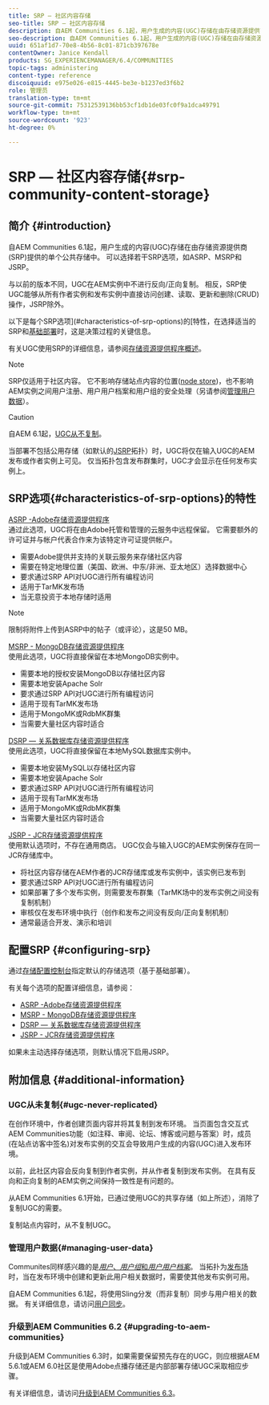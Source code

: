 ```yaml
---
title: SRP — 社区内容存储
seo-title: SRP — 社区内容存储
description: 自AEM Communities 6.1起，用户生成的内容(UGC)存储在由存储资源提供商(SRP)提供的单个公共存储中
seo-description: 自AEM Communities 6.1起，用户生成的内容(UGC)存储在由存储资源提供商(SRP)提供的单个公共存储中
uuid: 651af1d7-70e8-4b56-8c01-871cb397678e
contentOwner: Janice Kendall
products: SG_EXPERIENCEMANAGER/6.4/COMMUNITIES
topic-tags: administering
content-type: reference
discoiquuid: e975e026-e815-4445-be3e-b1237ed3f6b2
role: 管理员
translation-type: tm+mt
source-git-commit: 75312539136bb53cf1db1de03fc0f9a1dca49791
workflow-type: tm+mt
source-wordcount: '923'
ht-degree: 0%

---
```



# SRP — 社区内容存储{#srp-community-content-storage}

## 简介 {#introduction}

自AEM Communities 6.1起，用户生成的内容(UGC)存储在由存储资源提供商(SRP)提供的单个公共存储中。 可以选择若干SRP选项，如ASRP、MSRP和JSRP。

与以前的版本不同，UGC在AEM实例中不进行反向/正向复制。 相反，SRP使UGC能够从所有作者实例和发布实例中直接访问创建、读取、更新和删除(CRUD)操作，JSRP除外。

以下是每个SRP选项](#characteristics-of-srp-options)的[特性，在选择适当的SRP和[基础部署](topologies.md)时，这是决策过程的关键信息。

有关UGC使用SRP的详细信息，请参阅[存储资源提供程序概述](srp.md)。

>[!NOTE]
>
>SRP仅适用于社区内容。 它不影响存储站点内容的位置([node store](../../help/sites-deploying/data-store-config.md))，也不影响AEM实例之间用户注册、用户用户档案和用户组的安全处理（另请参阅[管理用户数据](#managing-user-data)）。

>[!CAUTION]
>
>自AEM 6.1起，[UGC从不复制](#ugc-never-replicated)。
>
>当部署不包括公用存储（如默认的[JSRP](topologies.md#jsrp)拓扑）时，UGC将仅在输入UGC的AEM发布或作者实例上可见。 仅当拓扑包含发布群集时，UGC才会显示在任何发布实例上。

## SRP选项{#characteristics-of-srp-options}的特性

[ASRP -Adobe存储资源提供程序](asrp.md)\
通过此选项，UGC将在由Adobe托管和管理的云服务中远程保留。 它需要额外的许可证并与帐户代表合作来为该特定许可证提供帐户。

* 需要Adobe提供并支持的关联云服务来存储社区内容
* 需要在特定地理位置（美国、欧洲、中东/非洲、亚太地区）选择数据中心
* 要求通过SRP API对UGC进行所有编程访问
* 适用于TarMK发布场
* 当无意投资于本地存储时适用

>[!NOTE]
>
>限制将附件上传到ASRP中的帖子（或评论），这是50 MB。

[MSRP - MongoDB存储资源提供程序](msrp.md)\
使用此选项，UGC将直接保留在本地MongoDB实例中。

* 需要本地的授权安装MongoDB以存储社区内容
* 需要本地安装Apache Solr
* 要求通过SRP API对UGC进行所有编程访问
* 适用于现有TarMK发布场
* 适用于MongoMK或RdbMK群集
* 当需要大量社区内容时适合

[DSRP — 关系数据库存储资源提供程序](dsrp.md)\
使用此选项，UGC将直接保留在本地MySQL数据库实例中。

* 需要本地安装MySQL以存储社区内容
* 需要本地安装Apache Solr
* 要求通过SRP API对UGC进行所有编程访问
* 适用于现有TarMK发布场
* 适用于MongoMK或RdbMK群集
* 当需要大量社区内容时适合

[JSRP - JCR存储资源提供程序](jsrp.md)\
使用默认选项时，不存在通用商店。 UGC仅会与输入UGC的AEM实例保存在同一JCR存储库中。

* 将社区内容存储在AEM作者的JCR存储库或发布实例中，该实例已发布到
* 要求通过SRP API对UGC进行所有编程访问
* 如果部署了多个发布实例，则需要发布群集（TarMK场中的发布实例之间没有复制机制）
* 审核仅在发布环境中执行（创作和发布之间没有反向/正向复制机制）
* 通常最适合开发、演示和培训

## 配置SRP {#configuring-srp}

通过[存储配置控制台](srp-config.md)指定默认的存储选项（基于基础部署）。

有关每个选项的配置详细信息，请参阅：

* [ASRP -Adobe存储资源提供程序](asrp.md)
* [MSRP - MongoDB存储资源提供程序](msrp.md)
* [DSRP — 关系数据库存储资源提供程序](dsrp.md)
* [JSRP - JCR存储资源提供程序](jsrp.md)

如果未主动选择存储选项，则默认情况下启用JSRP。

## 附加信息 {#additional-information}

### UGC从未复制{#ugc-never-replicated}

在创作环境中，作者创建页面内容并将其复制到发布环境。 当页面包含交互式AEM Communities功能（如注释、审阅、论坛、博客或问题与答案）时，成员(在站点访客中签名)对发布实例的交互会导致用户生成的内容(UGC)进入发布环境。

以前，此社区内容会反向复制到作者实例，并从作者复制到发布实例。 在具有反向和正向复制的AEM实例之间保持一致性是有问题的。

从AEM Communities 6.1开始，已通过使用UGC的共享存储（如上所述），消除了复制UGC的需要。

复制站点内容时，从不复制UGC。

### 管理用户数据{#managing-user-data}

Communites同样感兴趣的是&#x200B;[*用户*、*用户组*&#x200B;和&#x200B;*用户用户档案*](users.md)。 当拓扑为[发布场](../../help/sites-deploying/recommended-deploys.md#tarmk-farm)时，当在发布环境中创建和更新此用户相关数据时，需要使其他发布实例可用。

自AEM Communities 6.1起，将使用Sling分发（而非复制）同步与用户相关的数据。 有关详细信息，请访问[用户同步](sync.md)。

### 升级到AEM Communities 6.2 {#upgrading-to-aem-communities}

升级到AEM Communities 6.3时，如果需要保留预先存在的UGC，则应根据AEM 5.6.1或AEM 6.0社区是使用Adobe点播存储还是内部部署存储UGC采取相应步骤。

有关详细信息，请访问[升级到AEM Communities 6.3](upgrade.md)。
